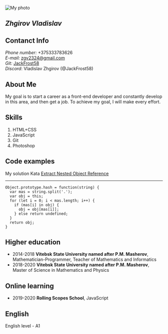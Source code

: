 
![My photo](https://sun9-77.userapi.com/impg/JUmfcVXvQ4RjqTadb2Hjm-yCCc5rf7gK1F1FkQ/bOQmRm5ej2w.jpg?size=492x531&quality=96&sign=c7d0bb677496160841933603ebef5fd1&type=albumm)
## _Zhgirov Vladislav_ 

## Contanct Info
_Phone number:_ +375333783626  
_E-mail:_ zgv2324@gmail.com  
_Git:_ [JackFrost58](https://github.com/JackFrost58)  
_Discord_: Vladislav Zhgirov (@JackFrost58)
  
## About Me
My goal is to start a career as a front-end developer and constantly develop in this area, and then get a job. To achieve my goal, I will make every effort.
  
## Skills
1. HTML+CSS
2. JavaScript
3. Git
4. Photoshop  

## Code examples
My solution Kata [Extract Nested Object Reference](https://www.codewars.com/kata/527a6e602a7db3456e000a2b)
***
```
Object.prototype.hash = function(string) {
  var mas = string.split('.');
  var obj = this;
  for (let i = 0; i < mas.length; i++) {
    if (mas[i] in obj) {
      obj = obj[mas[i]];
    } else return undefined;
  } 
  return obj;
}
```
  
## Higher education
* 2014-2018 **Vitebsk State University named after P.M. Masherov**, Mathematician-Programmer, Teacher of Mathematics and Informatics
* 2018-2020 **Vitebsk State University named after P.M. Masherov**, Master of Science in Mathematics and Physics  
  
## Online learning
* 2019-2020 **Rolling Scopes School**, JavaScript  
  
## English
English level - A1